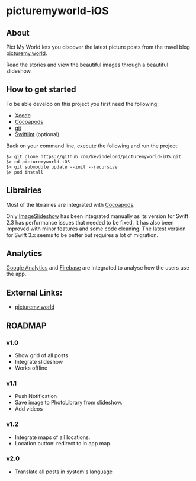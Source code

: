 # picturemyworld-iOS

## About

Pict My World lets you discover the latest picture posts from the travel blog [picturemy.world](http://picturemy.world/).

Read the stories and view the beautiful images through a beautiful slideshow.

## How to get started

To be able develop on this project you first need the following:

* [Xcode](https://developer.apple.com/xcode/)
* [Cocoapods](https://cocoapods.org/)
* [git](https://git-scm.com/)
* [Swiftlint](https://github.com/realm/SwiftLint) (optional)

Back on your command line, execute the following and run the project:

```
$> git clone https://github.com/kevindelord/picturemyworld-iOS.git
$> cd picturemyworld-iOS
$> git submodule update --init --recursive
$> pod install
```

## Librairies

Most of the librairies are integrated with [Cocoapods](https://cocoapods.org/). 

Only [ImageSlideshow](https://github.com/zvonicek/ImageSlideshow) has been integrated manually as its version for Swift 2.3 has performance issues that needed to be fixed. It has also been improved with minor features and some code cleaning. The latest version for Swift 3.x seems to be better but requires a lot of migration.

## Analytics

[Google Analytics](https://console.developers.google.com) and [Firebase](https://console.firebase.google.com) are integrated to analyse how the users use the app.

## External Links:

* [picturemy.world](http://picturemy.world/)

## ROADMAP

### v1.0

* Show grid of all posts
* Integrate slideshow
* Works offline

### v1.1

* Push Notification
* Save image to PhotoLibrary from slideshow.
* Add videos

### v1.2

* Integrate maps of all locations.
* Location button: redirect to in app map.

### v2.0

* Translate all posts in system's language
